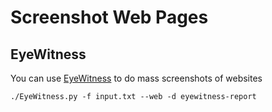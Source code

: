 # Screenshot Web Pages

## EyeWitness

You can use [EyeWitness](https://github.com/FortyNorthSecurity/EyeWitness) to do mass screenshots of websites

```shell
./EyeWitness.py -f input.txt --web -d eyewitness-report
```
